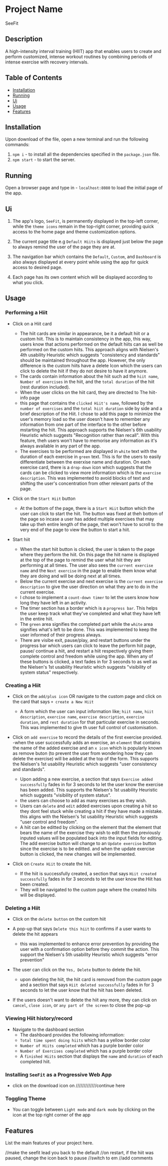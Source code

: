 # Project Name

SeeFit

## Description

A high-intensity interval training (HIIT) app that enables users to create and perform customized, intense workout routines by combining periods of intense exercise with recovery intervals.

## Table of Contents

- [Installation](#installation)
- [Running](#running)
- [Ui](#ui)
- [Usage](#usage)
- [Features](#features)


## Installation

Upon download of the file, open a new terminal and run the following commands:
1. `npm i` - to install all the dependencies specified in the `package.json` file.
2. `npm start` - to start the server.

## Running

Open a browser page and type in - `localhost:8080` to load the initial page of the app. 

## Ui

1. The app's logo, `SeeFit`, is permanently displayed in the top-left corner, while the `theme icons` remain in the top-right corner, providing quick access to the home page and theme customization options.

2. The current page title e.g `Default Hiits` is displayed just below the page to always remind the user of the page they are at.

3. The navigation bar which contains the `Default`, `Custom`, and `Dashboard` is also always displayed at every point while using the app for quick access to desired page.

4. Each page has its own content which will be displayed according to what you click.

## Usage

### Performing a Hiit

-  Click on a Hiit card
    - The hiit cards are similar in appearance, be it a default hiit or a custom hiit. This is to maintain consistency in the app, this way, users know that actions performed on the default hiits can as well be performed on the custom hiits. This approach aligns with Nielsen's 4th usability Heuristic which suggests "consistency and standards" should be maintained throughout the app. However, the only difference is the custom hiits have a delete Icon which the users can click to delete the hiit if they do not desire to have it anymore.
    - The cards contain information about the hiit such ad the `hiit name`, `Number of exercises` in the hiit, and the `total duration` of the hiit (rest duration included).
    - When the user clicks on the hiit card, they are directed to The hiit-info page
    - this page that contains the `clicked Hiit's name`, followed by the `number of exercises` and the `total hiit duration` side by side and a brief description of the Hiit. I chose to add this page to minimize the user's memory load so the user doesn't have to remember any information from one part of the interface to the other before mstarting the hiit. This approach supports the Nielsen's 6th usability Heuristic which suggests "Recognition rather than recall". With this feature, theh users won't have to memorise any information as it's always available in any part of the app.
    - The exercises to be performed are displayed in `white` text with the duration of each exercise in `green` text. This is for the users to easily differentiate between the exerxise name and duration. On each exercise card, there is a `drop-down` icon which suggests that the cards can be clicked to view more information which is the `exercise description`. This was implemented to avoid blocks of text and shifting the user's concentration from other relevant parts of the page.

- Click on the `Start Hiit` button
    - At the bottom of the page, there is a `Start Hiit` button which the user can click to start the hiit. The button was fixed at theh bottom of the page so incase a user has added multiple exercises that may take up theh entire length of the page, thet won't have to scroll to the very end of the page to view the button to start a hiit.

- Start hiit
    - When the start hiit button is clicked, the user is taken to the page where they perform the hiit. On this page the hiit name is displayed at the top of the page to remind the user what hiit they are performing at all times. The user also sees the `current exercise name` and the `Next exercise` in the page to enable them know what they are doing and will be doing next at all times.
    - Below the current exercise and next exercise is the `current exercise description` to give the user direction on what they are to do in the current exercise.
    - I chose to implement a `count-down timer` to let the users know how long they have left in an activity.
    - The timer section has a border which is a `progress bar`. This helps the user keep track what they've completed and what they have left in the entire hiit.
    - The `green` area signifies the completed part while the `white` area signifies what's left to be done. This was implemented to keep the user informed of their progress always.
    - There are visibe exit, pause/play, and restart buttons under the progress bar which users can click to leave the perform hiit page, pause/ continue a hiit, and restart a hiit respectively giving them complete control and freedom while using the app. When any of these buttons is clicked, a text fades in for 3 seconds to as well as the Nielsen's 1st usability Heuristic which suggests "visibility of system status" respectively. 

### Creating a Hiit

- Click on the `add/plus icon` OR navigate to the custom page and click on the card that says `+ create a New Hiit`
    - A form which the user can input information like; `hiit name`, `hiit description`, `exercise name`, `exercise description`, `exercise duration`, and `rest duration` for that particular exercise in seconds. This was implemented to give th user full control of customisation.

- Click on `add exercise` to record the details of the first exercise provided.
    -when the user successfully adds an exercise, an `element` that contains the name of the added exercise and an `x icon` which is popularly known as remove buton (to prevent the user from wondering how they can delete the exercise) will be added at the top of the form. This supports the Nielsen's 1st usability Heuristic which suggests "user consistency and standards".
    - Upon adding a new exercise, a section that says `Exercise added successfully` fades in for 3 seconds to let the user know the exercise has been added. This supports the Nielsen's 1st usability Heuristic which suggests "visibility of system status".
    - the users can choose to add as many exercises as they wish. 
    - Users can `delete` and `edit` added exercises upon creating a hiit so they dont feel stuck while creating a hiit if they have made a mistake. this aligns with the Nielsen's 1st usability Heuristic which suggests "user control and freedom".
    - A hiit can be editted by clicking on the element that the element that bears the name of the exercise they wish to edit then the previously inputed values will be populated back into the input fields for editing. The add exercise button will change to an `Update exercise` button since the exercise is to be editted. and when the update exercise button is clicked, the new changes will be implemented.

- Click on `Create Hiit` to create the hiit.
    - If the hiit is successfully created, a section that says `Hiit created successfully` fades in for 3 seconds to let the user know the Hiit has been created.
    - They will be navigated to the custom page where the created hiits will be displayed.

### Deleting a Hiit

- Click on the `delete button` on the custom hiit

- A pop-up that says `Delete this hiit` to confirms if a user wants to delete the hit appears
    - this was implemented to enhance error prevention by providing the user with a confirmation option before they commit the action. This support the Nielsen's 5th usability Heuristic which suggests "error prevention"

- The user can click on the  `Yes, Delete` button to delete the hiit.
    - upon deleting the hiit, the hiit card is removed from the custom page and a section that says `Hiit deleted successfully` fades in for 3 seconds to let the user know that the hiit has been deleted.

- If the users doesn't want to delete the hiit any more, they can click on `cancel`, `close icon`, or `any part of the screen` to close the pop-up


### Viewing Hiit history/record
- Navigate to the dashboard section
    - The dashboard provides the following information:
    - `Total time spent doing hiits` which has a yellow border color
    - `Number of Hiits completed` which has a purple border color 
    - `Number of Exercises completed` which has a purple border color
    - A `finished Hiits` section that displays the `name` and `duration` of each completed hiit.

### Installing `SeeFit` as a Progressive Web App
- click on the download icon on /////////////continue here


### Toggling Theme
- You can toggle between `Light mode` and `dark mode` by clicking on the icon at the top right corner of the app

## Features

List the main features of your project here.




//make the seefit lead you back to the default
//on restart, if the hiit was paused, change the icon back to pause
//switch to em
//add comments